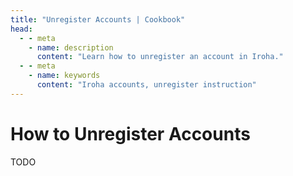 ```yaml
---
title: "Unregister Accounts | Cookbook"
head:
  - - meta
    - name: description
      content: "Learn how to unregister an account in Iroha."
  - - meta
    - name: keywords
      content: "Iroha accounts, unregister instruction"
---
```


# How to Unregister Accounts

TODO